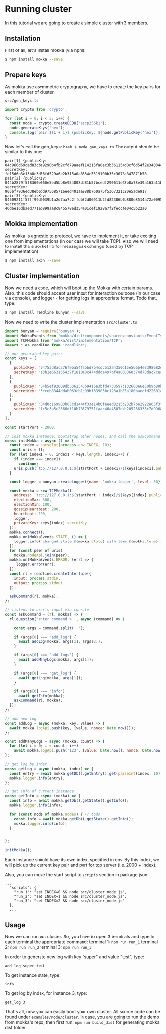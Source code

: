 
# Running cluster

In this tutorial we are going to create a simple cluster with 3 members.

## Installation
 
First of all, let's install mokka (via npm):

```bash
$ npm install mokka --save
```

## Prepare keys
As mokka use asymmetric cryptography, we have to create the key pairs for each member of cluster.

``src/gen_keys.ts``
```javascript
import crypto from 'crypto';

for (let i = 0; i < 3; i++) {
  const node = crypto.createECDH('secp256k1');
  node.generateKeys('hex');
  console.log(`pair[${i + 1}] {publicKey: ${node.getPublicKey('hex')}, secretKey: ${node.getPrivateKey('hex')}`);
}
```
Now let's call the gen_keys: ```bash $ node gen_keys.ts```
The output should be similar to this one:
```
pair[1] {publicKey: 04c966d69cad83cba9290b4fb2cfd79aaef114215fa0ec3b361154d0cf6d54f2e34034c5628dfef87316b6dd07e6ac15f671debdaaa3d19e9d0353d212b2c0db43, secretKey: fe15d6a3e13b8c3d56fd529a6e2b315a0a8634c5519100b35c3078a847871b58
pair[2] {publicKey: 044b2879f5f8360e060e5ed5bb8e954808dd81b57bcedf290611e98b8a78e39a163a11b9bc722a39554f4d761ca96e1ea280e0a628ab2aff64bae5ed0592133786, secretKey: 905bf7936ed38eb6dd975685716eed401aa988b760a75f5367321c20e5ade917
pair[3] {publicKey: 04609211f57ff99d6039b1a2d7aa7c2ffdb72d06911b2fd82386b0b880e8514a72a00952be54ec337daf1d11853e7b66b3bbab9428cbae1bfc99c1c9b9bcf6c4b4, secretKey: 46d6e16dbaed771eb899aa8c845578ed354a01cef1928a7f2feccfe04c5b22a0
```

## Mokka implementation

As mokka is agnostic to protocol, we have to implement it, or take exciting one from implementations (in our case we will take TCP).
Also we will need to install the a socket lib for messages exchange (used by TCP implementation): 
```bash
$ npm install axon --save
```

## Cluster implementation

Now we need a code, which will boot up the Mokka with certain params. 
Also, this code should accept user input for interaction purpose (in our case via console), 
and logger - for getting logs in appropriate format.
Todo that, type:
```bash
$ npm install readline bunyan --save
```
Now we need to write the cluster implementation ``src/cluster.ts``

```javascript
import bunyan = require('bunyan');
import MokkaEvents from 'mokka/dist/components/shared/constants/EventTypes';
import TCPMokka from 'mokka/dist/implementation/TCP';
import * as readline from 'readline';

// our generated key pairs
const keys = [
  {
    publicKey: '04753d8ac376feba54fabbd7b4cdc512a4350d15e566b4e7398682d13b7a4cf08714182ba08e3b0f7ee61ee857e96dc1799b8f58c61b26ad25b1aa762a9964377a',
    secretKey: 'e3b1e663155437f1810a8c474ddda497bf4a030060374d78dac7cea4dee4e774'
  },
  {
    publicKey: '04b5ef92009db5362540b9416a3bfd4733597b132660e6e50b9b80b4779dae3834eb5c27fdc8767208edafc3b083d353228cb9531ca6e7dda2e9e8990dc1673b1f',
    secretKey: '3cceb8344ddab063cb1c99bf33985bc123a1b85a180baedfd22681471b2541e8'
  },
  {
    publicKey: '04d0c169903b05cd1444f33e14b6feeed8215b232b7be2922e65f3f4d9865cf2148861cd2b3580689fb50ce840c04def59740490230dab76f6645ab159bd6b95c3',
    secretKey: 'fc5c3b5c2366df10b78579751faac46a4507deb205266335c7d9968a0976750b'
  }
];

const startPort = 2000;

// init mokka instance, bootstrap other nodes, and call the askCommand
const initMokka = async () => {
  const index = parseInt(process.env.INDEX, 10);
  const uris = [];
  for (let index1 = 0; index1 < keys.length; index1++) {
    if (index === index1)
      continue;
    uris.push(`tcp://127.0.0.1:${startPort + index1}/${keys[index1].publicKey}`);
  }

  const logger = bunyan.createLogger({name: 'mokka.logger', level: 30});

  const mokka = new TCPMokka({
    address: `tcp://127.0.0.1:${startPort + index}/${keys[index].publicKey}`,
    electionMax: 300,
    electionMin: 100,
    gossipHeartbeat: 200,
    heartbeat: 100,
    logger,
    privateKey: keys[index].secretKey
  });
  mokka.connect();
  mokka.on(MokkaEvents.STATE, () => {
    logger.info(`changed state ${mokka.state} with term ${mokka.term}`);
  });
  for (const peer of uris)
    mokka.nodeApi.join(peer);
  mokka.on(MokkaEvents.ERROR, (err) => {
     logger.error(err);
  });
  const rl = readline.createInterface({
    input: process.stdin,
    output: process.stdout
  });

  askCommand(rl, mokka);
};

// listens to user's input via console
const askCommand = (rl, mokka) => {
  rl.question('enter command > ', async (command) => {

    const args = command.split(' ');

    if (args[0] === 'add_log') {
      await addLog(mokka, args[1], args[2]);
    }

    if (args[0] === 'add_logs') {
      await addManyLogs(mokka, args[1]);
    }

    if (args[0] === 'get_log') {
      await getLog(mokka, args[1]);
    }

    if (args[0] === 'info')
      await getInfo(mokka);
    askCommand(rl, mokka);
  });
};

// add new log
const addLog = async (mokka, key, value) => {
  await mokka.logApi.push(key, {value, nonce: Date.now()});
};

const addManyLogs = async (mokka, count) => {
  for (let i = 0; i < count; i++)
    await mokka.logApi.push('123', {value: Date.now(), nonce: Date.now()});
};

// get log by index
const getLog = async (mokka, index) => {
  const entry = await mokka.getDb().getEntry().get(parseInt(index, 10));
  mokka.logger.info(entry);
};

// get info of current instance
const getInfo = async (mokka) => {
  const info = await mokka.getDb().getState().getInfo();
  mokka.logger.info(info);

  for (const node of mokka.nodes) { // todo
    const info = await mokka.getDb().getState().getInfo();
    mokka.logger.info(info);
  }


};

initMokka();

```

Each instance should have its own index, specified in env.
By this index, we will pick up the current key pair and port 
for tcp server (i.e. 2000 + index).

Also, you can move the start script to ``scripts`` section in package.json:
```
...
  "scripts": {
    "run_1": "set INDEX=0 && node src/cluster_node.js",
    "run_2": "set INDEX=1 && node src/cluster_node.js",
    "run_3": "set INDEX=2 && node src/cluster_node.js"
  },
  ...
```



## Usage

Now we can run out cluster. So, you have to open 3 terminals and type in each terminal the appropriate command:
terminal 1: ```npm run run_1```
terminal 2: ```npm run run_2```
terminal 3: ```npm run run_3```

In order to generate new log with key "super" and value "test", type: 
```
add_log super test
```
To get instance state, type:
```
info
```

To get log by index, for instance 3, type:
```
get_log 3
```

That's all, now you can easily boot your own cluster. 
All source code can be found under ``examples/node/cluster``.
In case, you are going to run the demo from mokka's repo, then first run: ```npm run build_dist``` for generating mokka dist folder.